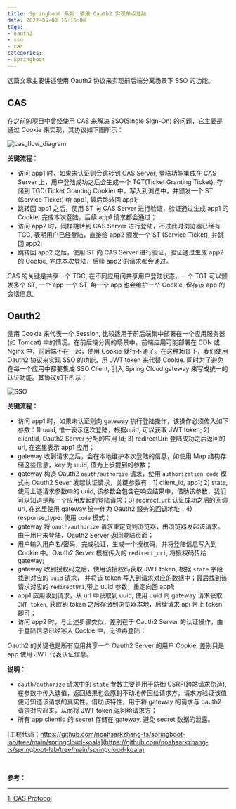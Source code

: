 ```yaml
---
title: Springboot 系列：使用 Oauth2 实现单点登陆
date: 2022-05-08 15:15:08
tags:
- oauth2
- sso
- cas
categories:
- Springboot
---
```


这篇文章主要讲述使用 Oauth2 协议来实现前后端分离场景下 SSO 的功能。

<!-- more -->

## CAS

在之前的项目中曾经使用 CAS 来解决 SSO(Single Sign-On) 的问题，它主要是通过 Cookie 来实现，其协议如下图所示：

![cas_flow_diagram](/images/spring-cloud/cas_flow_diagram.png "cas_flow_diagram")

**关键流程：**
- 访问 app1 时，如果未认证则会跳转到 CAS Server, 登陆功能集成在  CAS Server 上，用户登陆成功之后会生成一个 TGT(Ticket Granting Ticket), 存储到 TGC(Ticket Granting Cookie) 中，写入到浏览中，并颁发一个 ST (Service Ticket) 给 app1, 最后跳转回 app1; 
- 跳转回 app1 之后，使用 ST 向 CAS Server 进行验证，验证通过生成 app1 的 Cookie, 完成本次登陆，后续 app1 请求都会通过；
- 访问 app2 时，同样跳转到 CAS Server 进行登陆，不过此时浏览器已经有 TGC, 表明用户已经登陆，直接给 app2 颁发一个 ST (Service Ticket), 并跳回 app2; 
- 跳转回 app2 之后，使用 ST 向 CAS Server 进行验证，验证通过生成 app2 的 Cookie, 完成本次登陆，后续 app2 的请求都会通过。

CAS 的关键是共享一个 TGC, 在不同应用间共享用户登陆状态。一个 TGT 可以颁发多个 ST, 一个 app 一个 ST, 每一个 app 也会维护一个 Cookie, 保存该 app 的会话信息。

## Oauth2

使用 Cookie 来代表一个 Session, 比较适用于前后端集中部署在一个应用服务器(如 Tomcat) 中的情况。在前后端分离的场景中，前端应用可能部署在 CDN 或 Nginx 中，前后端不在一起，使用 Cookie 就行不通了。在这种场景下，我们使用 Oauth2 协议来实现 SSO 的功能，用 JWT token 来代替 Cookie. 同时为了避免在每一个应用中都要集成 SSO Client, 引入 Spring Cloud gateway 来写成统一的认证功能。其协议如下所示：

![SSO](/images/spring-cloud/SSO.jpg "SSO")

**关键流程：**
- 访问 app1 时，如果未认证则向 gateway 执行登陆操作，该操作必须传入如下参数：1) uuid, 惟一表示这次登陆，根据uuid, 可以获取 JWT token; 2) clientId, Oauth2 Server 分配的应用 Id; 3) redirectUri: 登陆成功之后返回的 url, 在这里表示 app1 应用；
- gateway 收到请求之后，会在本地维护本次登陆的信息，如使用 Map 结构存储这些信息，key 为 uuid, 值为上步提到的参数；
- gateway 构造 Oauth2 `oauth/authorize` 请求，使用 `authorization code` 模式向 Oauth2 Sever 发起认证请求，关键参数有：1) client_id, app1; 2) state, 使用上述请求参数中的 uuid, 该参数会包含在响应结果中，借助该参数，我们可以知道是那一个应用发起的登陆请求；3) redirect_uri: 认证成功之后的回调 url, 在这里使用 gateway 统一作为 Oauth2 服务的回调地址；4) response_type: 使用 `code` 模式；
- gateway 将 `oauth/authorize` 请求重定向到浏览器，由浏览器发起该请求。由于用户未登陆，Oauth2 Server 返回登陆页面；
- 用户输入用户名/密码，完成验证，生成一个授权码，并将登陆信息写入到 Cookie 中。Oauth2 Server 根据传入的 `redirect_uri`, 将授权码传给 gateway; 
- gateway 收到授权码之后，使用该授权码获取 JWT token, 根据 `state` 字段找到对应的 `uuid` 请求， 并将该 token 写入到请求对应的数据中；最后找到该请求对应的 `redirectUri`,带上 uuid 参数，重定向回 app1;
- app1 应用收到请求，从 url 中获取到 uuid, 使用 uuid 向 gateway 请求获取 `JWT token`, 获取到 token 之后存储到浏览器本地，后续请求 api 带上 token 即可；
- 访问 app2 时，与上述步骤类似，差别在于 Oauth2 Server 的认证操作，由于登陆信息已经写入 Cookie 中，无须再登陆；

Oauth2 的关键也是所有应用共享一个 Oauth2 Server 的用户 Cookie, 差别只是 app 使用 JWT 代表认证信息。

**说明：**
- `oauth/authorize` 请求中的 `state` 参数主要是用于防御 CSRF(跨站请求伪造), 在参数中传入该值，返回结果也会原封不动地传回给请求方，请求方验证该值便可知道该请求的真实性。借助该特性，用于将 gateway 的请求与 oauth2 请求对应起来，从而将 JWT token 返回给请求方；
- 所有 app clientId 的 secret 存储在 gateway, 避免 secret 数据的泄露。

[工程代码：https://github.com/noahsarkzhang-ts/springboot-lab/tree/main/springcloud-koala](https://github.com/noahsarkzhang-ts/springboot-lab/tree/main/springcloud-koala)

</br>

**参考：**

----
[1]:https://apereo.github.io/cas/6.0.x/protocol/CAS-Protocol.html

[1. CAS Protocol][1]
